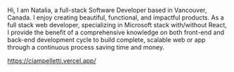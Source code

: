 Hi, I am Natalia, a full-stack Software Developer based in Vancouver, Canada. I enjoy creating beautiful, functional, and impactful products. As a full stack web developer, specializing in Microsoft stack with/without React, I provide the benefit of a comprehensive knowledge on both front-end and back-end development cycle to build complete, scalable web or app through a continuous process saving time and money.

https://ciampelletti.vercel.app/
